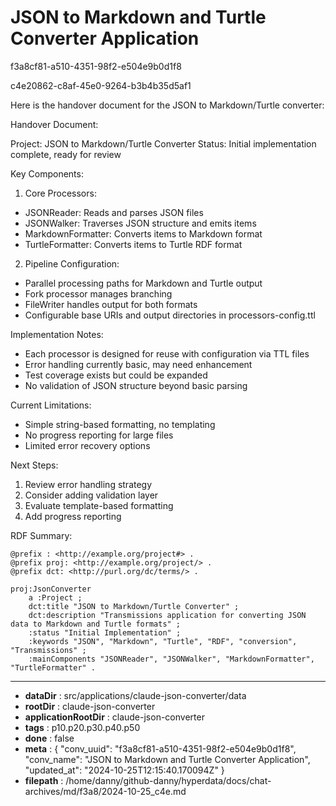 # JSON to Markdown and Turtle Converter Application

f3a8cf81-a510-4351-98f2-e504e9b0d1f8

c4e20862-c8af-45e0-9264-b3b4b35d5af1

 Here is the handover document for the JSON to Markdown/Turtle converter:

Handover Document:

Project: JSON to Markdown/Turtle Converter
Status: Initial implementation complete, ready for review

Key Components:
1. Core Processors:
- JSONReader: Reads and parses JSON files
- JSONWalker: Traverses JSON structure and emits items
- MarkdownFormatter: Converts items to Markdown format
- TurtleFormatter: Converts items to Turtle RDF format

2. Pipeline Configuration:
- Parallel processing paths for Markdown and Turtle output
- Fork processor manages branching
- FileWriter handles output for both formats
- Configurable base URIs and output directories in processors-config.ttl

Implementation Notes:
- Each processor is designed for reuse with configuration via TTL files
- Error handling currently basic, may need enhancement
- Test coverage exists but could be expanded
- No validation of JSON structure beyond basic parsing

Current Limitations:
- Simple string-based formatting, no templating
- No progress reporting for large files
- Limited error recovery options

Next Steps:
1. Review error handling strategy
2. Consider adding validation layer
3. Evaluate template-based formatting
4. Add progress reporting

RDF Summary:
```turtle
@prefix : <http://example.org/project#> .
@prefix proj: <http://example.org/project/> .
@prefix dct: <http://purl.org/dc/terms/> .

proj:JsonConverter
    a :Project ;
    dct:title "JSON to Markdown/Turtle Converter" ;
    dct:description "Transmissions application for converting JSON data to Markdown and Turtle formats" ;
    :status "Initial Implementation" ;
    :keywords "JSON", "Markdown", "Turtle", "RDF", "conversion", "Transmissions" ;
    :mainComponents "JSONReader", "JSONWalker", "MarkdownFormatter", "TurtleFormatter" .
```

---

* **dataDir** : src/applications/claude-json-converter/data
* **rootDir** : claude-json-converter
* **applicationRootDir** : claude-json-converter
* **tags** : p10.p20.p30.p40.p50
* **done** : false
* **meta** : {
  "conv_uuid": "f3a8cf81-a510-4351-98f2-e504e9b0d1f8",
  "conv_name": "JSON to Markdown and Turtle Converter Application",
  "updated_at": "2024-10-25T12:15:40.170094Z"
}
* **filepath** : /home/danny/github-danny/hyperdata/docs/chat-archives/md/f3a8/2024-10-25_c4e.md